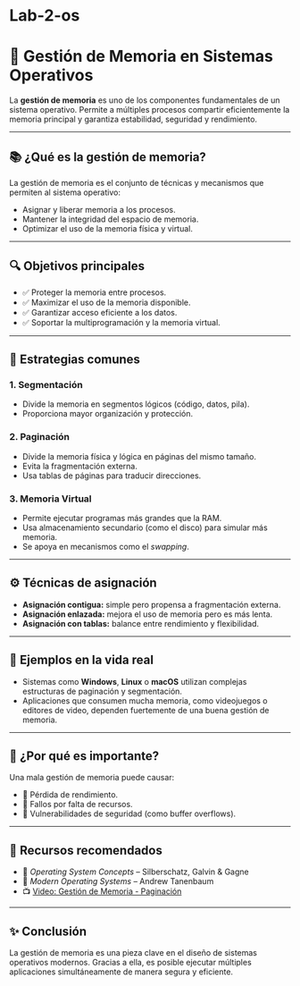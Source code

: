 # Lab-2-os

# 🧠 Gestión de Memoria en Sistemas Operativos

La **gestión de memoria** es uno de los componentes fundamentales de un sistema operativo. Permite a múltiples procesos compartir eficientemente la memoria principal y garantiza estabilidad, seguridad y rendimiento.

---

## 📚 ¿Qué es la gestión de memoria?

La gestión de memoria es el conjunto de técnicas y mecanismos que permiten al sistema operativo:

- Asignar y liberar memoria a los procesos.
- Mantener la integridad del espacio de memoria.
- Optimizar el uso de la memoria física y virtual.

---

## 🔍 Objetivos principales

- ✅ Proteger la memoria entre procesos.
- ✅ Maximizar el uso de la memoria disponible.
- ✅ Garantizar acceso eficiente a los datos.
- ✅ Soportar la multiprogramación y la memoria virtual.

---

## 🧩 Estrategias comunes

### 1. **Segmentación**

- Divide la memoria en segmentos lógicos (código, datos, pila).
- Proporciona mayor organización y protección.

### 2. **Paginación**

- Divide la memoria física y lógica en páginas del mismo tamaño.
- Evita la fragmentación externa.
- Usa tablas de páginas para traducir direcciones.

### 3. **Memoria Virtual**

- Permite ejecutar programas más grandes que la RAM.
- Usa almacenamiento secundario (como el disco) para simular más memoria.
- Se apoya en mecanismos como el _swapping_.

---

## ⚙️ Técnicas de asignación

- **Asignación contigua:** simple pero propensa a fragmentación externa.
- **Asignación enlazada:** mejora el uso de memoria pero es más lenta.
- **Asignación con tablas:** balance entre rendimiento y flexibilidad.

---

## 📌 Ejemplos en la vida real

- Sistemas como **Windows**, **Linux** o **macOS** utilizan complejas estructuras de paginación y segmentación.
- Aplicaciones que consumen mucha memoria, como videojuegos o editores de video, dependen fuertemente de una buena gestión de memoria.

---

## 🧪 ¿Por qué es importante?

Una mala gestión de memoria puede causar:

- 🔴 Pérdida de rendimiento.
- 🔴 Fallos por falta de recursos.
- 🔴 Vulnerabilidades de seguridad (como buffer overflows).

---

## 📎 Recursos recomendados

- 📘 _Operating System Concepts_ – Silberschatz, Galvin & Gagne
- 📘 _Modern Operating Systems_ – Andrew Tanenbaum
- 📺 [Video: Gestión de Memoria - Paginación](https://www.youtube.com/watch?v=GQp1zzTwrIg)

---

## ✨ Conclusión

La gestión de memoria es una pieza clave en el diseño de sistemas operativos modernos. Gracias a ella, es posible ejecutar múltiples aplicaciones simultáneamente de manera segura y eficiente.
